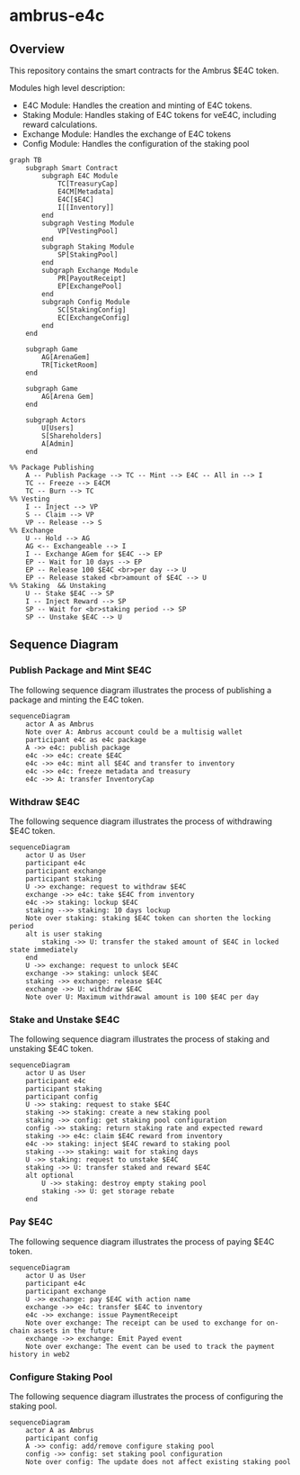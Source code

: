 # ambrus-e4c

## Overview

This repository contains the smart contracts for the Ambrus $E4C token.

Modules high level description:

- E4C Module: Handles the creation and minting of E4C tokens.
- Staking Module: Handles staking of E4C tokens for veE4C, including reward calculations.
- Exchange Module: Handles the exchange of E4C tokens
- Config Module: Handles the configuration of the staking pool

```mermaid
graph TB
    subgraph Smart Contract
        subgraph E4C Module
            TC[TreasuryCap]
            E4CM[Metadata]
            E4C[$E4C]
            I[[Inventory]]
        end
        subgraph Vesting Module
            VP[VestingPool]
        end
        subgraph Staking Module
            SP[StakingPool]
        end
        subgraph Exchange Module
            PR[PayoutReceipt]
            EP[ExchangePool]
        end
        subgraph Config Module
            SC[StakingConfig]
            EC[ExchangeConfig]
        end
    end

    subgraph Game
        AG[ArenaGem]
        TR[TicketRoom]
    end

    subgraph Game
        AG[Arena Gem]
    end

    subgraph Actors
        U[Users]
        S[Shareholders]
        A[Admin]
    end

%% Package Publishing 
    A -- Publish Package --> TC -- Mint --> E4C -- All in --> I
    TC -- Freeze --> E4CM
    TC -- Burn --> TC
%% Vesting
    I -- Inject --> VP
    S -- Claim --> VP
    VP -- Release --> S
%% Exchange
    U -- Hold --> AG
    AG <-- Exchangeable --> I
    I -- Exchange AGem for $E4C --> EP
    EP -- Wait for 10 days --> EP
    EP -- Release 100 $E4C <br>per day --> U
    EP -- Release staked <br>amount of $E4C --> U
%% Staking  && Unstaking
    U -- Stake $E4C --> SP
    I -- Inject Reward --> SP
    SP -- Wait for <br>staking period --> SP
    SP -- Unstake $E4C --> U
```

## Sequence Diagram

### Publish Package and Mint $E4C

The following sequence diagram illustrates the process of publishing a package and minting the E4C token.

```mermaid
sequenceDiagram
    actor A as Ambrus
    Note over A: Ambrus account could be a multisig wallet
    participant e4c as e4c package
    A ->> e4c: publish package
    e4c ->> e4c: create $E4C
    e4c ->> e4c: mint all $E4C and transfer to inventory
    e4c ->> e4c: freeze metadata and treasury
    e4c ->> A: transfer InventoryCap
```

### Withdraw $E4C

The following sequence diagram illustrates the process of withdrawing $E4C token.

```mermaid
sequenceDiagram
    actor U as User
    participant e4c
    participant exchange
    participant staking
    U ->> exchange: request to withdraw $E4C
    exchange ->> e4c: take $E4C from inventory
    e4c ->> staking: lockup $E4C
    staking -->> staking: 10 days lockup
    Note over staking: staking $E4C token can shorten the locking period
    alt is user staking
        staking ->> U: transfer the staked amount of $E4C in locked state immediately
    end
    U ->> exchange: request to unlock $E4C
    exchange ->> staking: unlock $E4C
    staking ->> exchange: release $E4C
    exchange ->> U: withdraw $E4C
    Note over U: Maximum withdrawal amount is 100 $E4C per day
```

### Stake and Unstake $E4C

The following sequence diagram illustrates the process of staking and unstaking $E4C token.

```mermaid
sequenceDiagram
    actor U as User
    participant e4c
    participant staking
    participant config
    U ->> staking: request to stake $E4C
    staking ->> staking: create a new staking pool
    staking ->> config: get staking pool configuration
    config ->> staking: return staking rate and expected reward
    staking ->> e4c: claim $E4C reward from inventory
    e4c ->> staking: inject $E4C reward to staking pool
    staking -->> staking: wait for staking days
    U ->> staking: request to unstake $E4C
    staking ->> U: transfer staked and reward $E4C
    alt optional
        U ->> staking: destroy empty staking pool
        staking ->> U: get storage rebate
    end
```

### Pay $E4C

The following sequence diagram illustrates the process of paying $E4C token.

```mermaid
sequenceDiagram
    actor U as User
    participant e4c
    participant exchange
    U ->> exchange: pay $E4C with action name
    exchange ->> e4c: transfer $E4C to inventory
    e4c ->> exchange: issue PaymentReceipt
    Note over exchange: The receipt can be used to exchange for on-chain assets in the future
    exchange ->> exchange: Emit Payed event
    Note over exchange: The event can be used to track the payment history in web2
```

### Configure Staking Pool

The following sequence diagram illustrates the process of configuring the staking pool.

```mermaid
sequenceDiagram
    actor A as Ambrus
    participant config
    A ->> config: add/remove configure staking pool
    config ->> config: set staking pool configuration
    Note over config: The update does not affect existing staking pool
```
